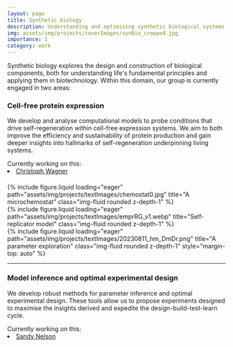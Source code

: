 ```yaml
---
layout: page
title: Synthetic biology
description: Understanding and optimising synthetic biological systems
img: assets/img/projects/coverImages/synBio_cropped.jpg
importance: 1
category: work
---
```


Synthetic biology explores the design and construction of biological components, both for understanding life's
fundamental principles and applying them in biotechnology. Within this domain, our group is currently engaged in two
areas:

### Cell-free protein expression

We develop and analyse computational models to probe conditions that drive self-regeneration within cell-free
expression systems. We aim to both improve the efficiency and sustainability of protein production and gain deeper
insights into hallmarks of self-regeneration underpinning living systems.

<div>
  <span> Currently working on this: </span>
  <li class="tab"><a href="/people/christophWagner/">Christoph Wagner</a></li>
</div>

<div class="container" style="margin-top: 20px">
  <div class="row">
    <div class="col">
        {% include figure.liquid loading="eager" path="assets/img/projects/textImages/chemostat0.jpg" title="A microchemostat" class="img-fluid rounded z-depth-1" %}
    </div>
    <div class="col">
        {% include figure.liquid loading="eager" path="assets/img/projects/textImages/emprRG_v1.webp" title="Self-replicator model" class="img-fluid rounded z-depth-1" %}
    </div>
    <div class="col" style="display: flex; flex-direction: column; flex: 1;">
        {% include figure.liquid loading="eager" path="assets/img/projects/textImages/20230811_hm_DmDr.png" title="A parameter exploration" class="img-fluid rounded z-depth-1" style="margin-top: auto" %}
    </div>
  </div>
</div>

---

### Model inference and optimal experimental design

We develop robust methods for parameter inference and optimal experimental design. These tools allow us to propose
experiments designed to maximise the insights derived and expedite the design-build-test-learn cycle.

<div>
  <span> Currently working on this: </span>
  <li class="tab"><a href="/people/sandyNelson/">Sandy Nelson</a></li>
</div>
